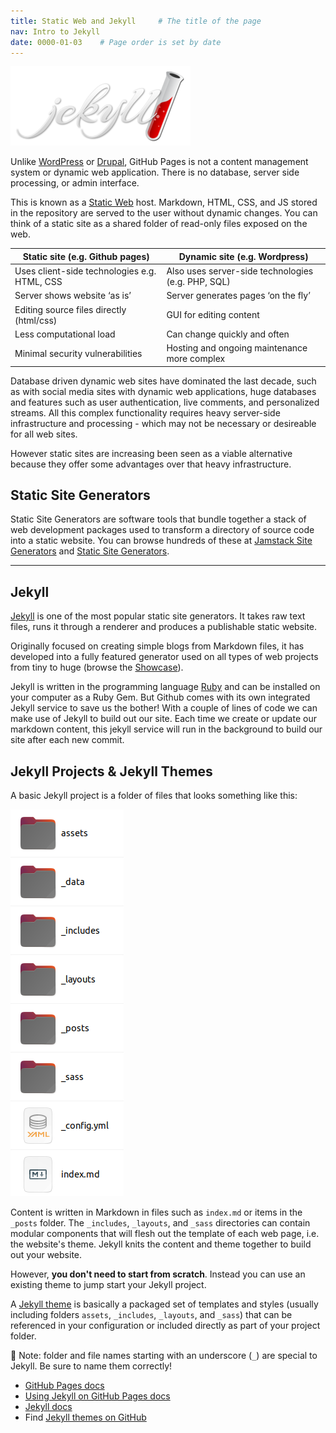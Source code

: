 ```yaml
---
title: Static Web and Jekyll     # The title of the page
nav: Intro to Jekyll
date: 0000-01-03    # Page order is set by date
---
```


![Jekyll Logo](assets/images/jekyll.png)

Unlike [WordPress](https://wordpress.com/) or [Drupal](https://www.drupal.org/), GitHub Pages is not a content management system or dynamic web application.
There is no database, server side processing, or admin interface.

This is known as a [Static Web](https://en.wikipedia.org/wiki/Static_web_page) host. 
Markdown, HTML, CSS, and JS stored in the repository are served to the user without dynamic changes.
You can think of a static site as a shared folder of read-only files exposed on the web.

| Static site (e.g. Github pages)              | Dynamic site (e.g. Wordpress)                |
| -------------------------------------------- | -------------------------------------------- |
| Uses client-side technologies e.g. HTML, CSS | Also uses server-side technologies (e.g. PHP, SQL) |
| Server shows website ‘as is’                 | Server generates pages ‘on the fly’          |
| Editing source files directly (html/css)     | GUI for editing content                      |
| Less computational load                      | Can change quickly and often                 |
| Minimal security vulnerabilities             | Hosting and ongoing maintenance more complex |

Database driven dynamic web sites have dominated the last decade, such as with social media sites with dynamic web applications, huge databases and features such as user authentication, live comments, and personalized streams. 
All this complex functionality requires heavy server-side infrastructure and processing - which may not be necessary or desireable for all web sites.

However static sites are increasing been seen as a viable alternative because they offer some advantages over that heavy infrastructure.

## Static Site Generators

Static Site Generators are software tools that bundle together a stack of web development packages used to transform a directory of source code into a static website. You can browse hundreds of these at [Jamstack Site Generators](https://jamstack.org/generators/) and [Static Site Generators](https://staticsitegenerators.net/).

<!-- These tools typically feature: 

- a command line interface (not GUI software)
- a development server (test your site on your computer)
- simplified markup based content (e.g. Markdown)
- web templating language (e.g. YAML)
- CSS preprocessor (e.g. Sass)
- file-based data options (create content from CSVs or JSON)
- plugin extensibility (add new functionality)
-->
----------

## Jekyll

[Jekyll](https://jekyllrb.com/) is one of the most popular static site generators. It takes raw text files, runs it through a renderer and produces a publishable static website.

Originally focused on creating simple blogs from Markdown files, it has developed into a fully featured generator used on all types of web projects from tiny to huge (browse the [Showcase](https://jekyllrb.com/showcase/)).

Jekyll is written in the programming language [Ruby](https://www.ruby-lang.org/) and can be installed on your computer as a Ruby Gem. But  Github comes with its own integrated Jekyll service to save us the bother! With a couple of lines of code we can make use of Jekyll to build out our site. Each time we create or update our markdown content, this jekyll service will run in the background to build our site after each new commit.

## Jekyll Projects & Jekyll Themes

A basic Jekyll project is a folder of files that looks something like this:

![jekyll folder structure](assets/images/jekyllFolderStructure.png)

Content is written in Markdown in files such as `index.md` or items in the `_posts` folder.
The `_includes`, `_layouts`, and `_sass` directories can contain modular components that will flesh out the template of each web page, i.e. the website's theme.
Jekyll knits the content and theme together to build out your website.

However, **you don't need to start from scratch**.
Instead you can use an existing theme to jump start your Jekyll project.

A [Jekyll theme](https://jekyllrb.com/docs/themes/) is basically a packaged set of templates and styles (usually including folders `assets`, `_includes`, `_layouts`, and `_sass`) that can be referenced in your configuration or included directly as part of your project folder.

📌 Note: folder and file names starting with an underscore (`_`) are special to Jekyll. Be sure to name them correctly!

- [GitHub Pages docs](https://docs.github.com/en/free-pro-team@latest/github/working-with-github-pages)
- [Using Jekyll on GitHub Pages docs](https://docs.github.com/en/free-pro-team@latest/github/working-with-github-pages/setting-up-a-github-pages-site-with-jekyll)
- [Jekyll docs](https://jekyllrb.com/docs/)
- Find [Jekyll themes on GitHub](https://github.com/topics/jekyll-theme)

<!--
#### 💡 Key Points:

✅ `git status` shows the status of a repository.

✅ Files can be stored in a project’s working directory (which users see), the staging area (where the next commit is being built up) and the local repository (where commits are permanently recorded).

✅ `git add` puts files in the staging area.

✅ `git commit` saves the staged content as a new commit in the local repository.

✅ write a commit message that accurately describes your changes.
-->
